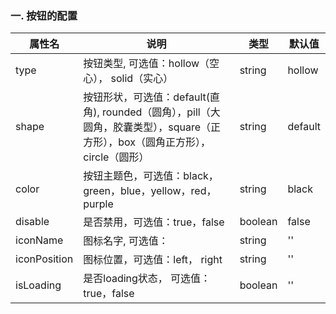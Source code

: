 ### 一. 按钮的配置

| 属性名 | 说明 | 类型 | 默认值 |
| ------ | ------ | ------ | ------ |
| type | 按钮类型, 可选值：hollow（空心）， solid（实心） | string |  hollow |
| shape | 按钮形状，可选值：default(直角), rounded（圆角），pill（大圆角，胶囊类型），square（正方形），box（圆角正方形），circle（圆形） | string | default |
color | 按钮主题色，可选值：black，green，blue，yellow，red，purple | string | black
disable | 是否禁用，可选值：true，false | boolean | false
iconName | 图标名字, 可选值： | string | '' |
iconPosition | 图标位置，可选值：left， right | string | '' |
isLoading | 是否loading状态， 可选值：true，false | boolean | '' |
